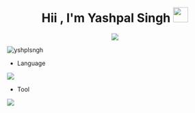 
<h1 align="center"><b>Hii , I'm Yashpal Singh </b><img src="https://media.giphy.com/media/hvRJCLFzcasrR4ia7z/giphy.gif" width="35"></h1>

  
<p align="center">
  <a href="https://github.com/DenverCoder1/readme-typing-svg"><img src="https://readme-typing-svg.herokuapp.com?font=Time+New+Roman&color=cyan&size=25&center=true&vCenter=true&width=600&height=100&lines=Full-Stack+Developer.;Love+to+learn+new+stuffs...<3"></a>
</p>

<p align="left"> <img src="https://komarev.com/ghpvc/?username=yshplsngh&label=Profile%20views&color=0e75b6&style=flat" alt="yshplsngh" /> </p>

- Language
<p align="left">
  <a href="https://github.com/yshplsngh/Task">
    <img src="https://skillicons.dev/icons?i=react,redux,typescript,nodejs,express,postgresql,prisma,mongodb,java" />
  </a>
</p>

- Tool
<p align="left">
  <a href="https://github.com/yshplsngh/Task">
    <img src="https://skillicons.dev/icons?i=git,github,postman,docker,webstorm,vscode" />
  </a>
</p>
